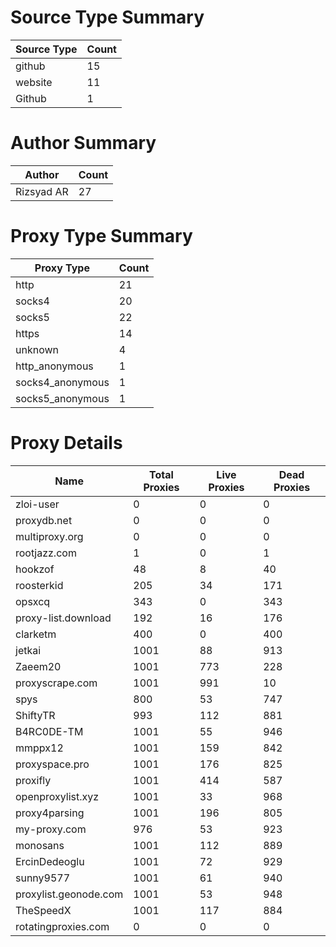 # Source Type Summary

| Source Type | Count |
|-------------|-------|
| github | 15 |
| website | 11 |
| Github | 1 |


# Author Summary

| Author | Count |
|--------|-------|
| Rizsyad AR | 27 |


# Proxy Type Summary

| Proxy Type | Count |
|------------|-------|
| http | 21 |
| socks4 | 20 |
| socks5 | 22 |
| https | 14 |
| unknown | 4 |
| http_anonymous | 1 |
| socks4_anonymous | 1 |
| socks5_anonymous | 1 |


# Proxy Details

| Name | Total Proxies | Live Proxies | Dead Proxies |
|------|---------------|--------------|---------------|
| zloi-user | 0 | 0 | 0 |
| proxydb.net | 0 | 0 | 0 |
| multiproxy.org | 0 | 0 | 0 |
| rootjazz.com | 1 | 0 | 1 |
| hookzof | 48 | 8 | 40 |
| roosterkid | 205 | 34 | 171 |
| opsxcq | 343 | 0 | 343 |
| proxy-list.download | 192 | 16 | 176 |
| clarketm | 400 | 0 | 400 |
| jetkai | 1001 | 88 | 913 |
| Zaeem20 | 1001 | 773 | 228 |
| proxyscrape.com | 1001 | 991 | 10 |
| spys | 800 | 53 | 747 |
| ShiftyTR | 993 | 112 | 881 |
| B4RC0DE-TM | 1001 | 55 | 946 |
| mmppx12 | 1001 | 159 | 842 |
| proxyspace.pro | 1001 | 176 | 825 |
| proxifly | 1001 | 414 | 587 |
| openproxylist.xyz | 1001 | 33 | 968 |
| proxy4parsing | 1001 | 196 | 805 |
| my-proxy.com | 976 | 53 | 923 |
| monosans | 1001 | 112 | 889 |
| ErcinDedeoglu | 1001 | 72 | 929 |
| sunny9577 | 1001 | 61 | 940 |
| proxylist.geonode.com | 1001 | 53 | 948 |
| TheSpeedX | 1001 | 117 | 884 |
| rotatingproxies.com | 0 | 0 | 0 |
